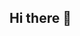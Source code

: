 ## Hi there 👋

<!--
**Jake-Lopez/Jake-Lopez** is a ✨ _special_ ✨ repository because its `README.md` (this file) appears on your GitHub profile.

Here are some ideas to get you started:

## I’m currently working on learning the basics of java
## My goals with this class are to gain an understanding of computer science and potientally take a class in Computer Science class in college. 

<!--
